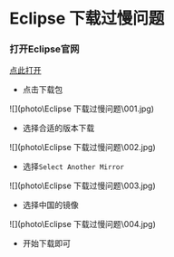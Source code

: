 # Eclipse 下载过慢问题

### 打开Eclipse官网

[点此打开](https://www.eclipse.org/downloads/)

- 点击下载包

![](photo\Eclipse 下载过慢问题\001.jpg)

- 选择合适的版本下载

![](photo\Eclipse 下载过慢问题\002.jpg)

- 选择`Select Another Mirror`

![](photo\Eclipse 下载过慢问题\003.jpg)

- 选择中国的镜像

![](photo\Eclipse 下载过慢问题\004.jpg)

- 开始下载即可
